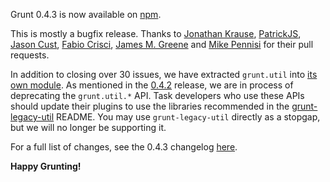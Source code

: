 Grunt 0.4.3 is now available on [npm](https://www.npmjs.org/package/grunt).

This is mostly a bugfix release. Thanks to [Jonathan Krause](https://github.com/jonykrause),
[PatrickJS](https://github.com/gdi2290), [Jason Cust](https://github.com/GlobalDomestic),
[Fabio Crisci](https://github.com/piuccio), [James M. Greene](https://github.com/JamesMGreene)
and [Mike Pennisi](https://github.com/jugglinmike) for their pull requests.

In addition to closing over 30 issues, we have extracted `grunt.util` into
[its own module](https://github.com/gruntjs/grunt-legacy-util). As mentioned
in the [0.4.2](https://gruntjs.com/blog/2013-11-21-grunt-0.4.2-released) release,
we are in process of deprecating the `grunt.util.*` API. Task developers who use
these APIs should update their plugins to use the libraries recommended in
the [grunt-legacy-util](https://github.com/gruntjs/grunt-legacy-util) README.
You may use `grunt-legacy-util` directly as a stopgap, but we will no longer be supporting it.

For a full list of changes, see the 0.4.3 changelog [here](https://github.com/gruntjs/grunt/blob/v0.4.3/CHANGELOG).

**Happy Grunting!**
